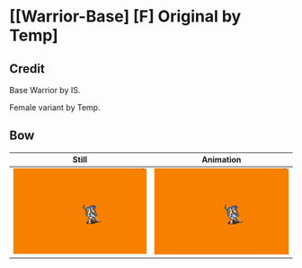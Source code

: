 # [\[Warrior-Base\] \[F\] Original by Temp]

## Credit

Base Warrior by IS.

Female variant by Temp.
	
## Bow

| Still | Animation |
| :---: | :-------: |
| ![Bow still](./Bow_000.png) | ![Bow animation](./Bow.gif) |
